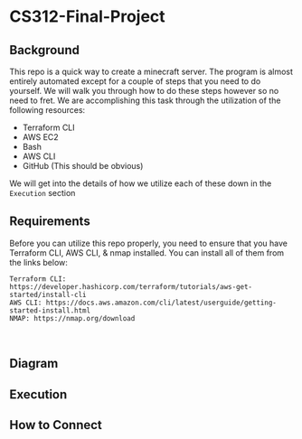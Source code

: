 # CS312-Final-Project

## Background
This repo is a quick way to create a minecraft server. The program is almost entirely automated except for a couple of steps that you need to do yourself. We will walk you through how to do these steps however so no need to fret. We are accomplishing this task through the utilization of the following resources:

* Terraform CLI
* AWS EC2
* Bash
* AWS CLI
* GitHub (This should be obvious)

We will get into the details of how we utilize each of these down in the `Execution` section

## Requirements
Before you can utilize this repo properly, you need to ensure that you have Terraform CLI, AWS CLI, & nmap installed. You can install all of them from the links below: <br>
```
Terraform CLI: https://developer.hashicorp.com/terraform/tutorials/aws-get-started/install-cli
AWS CLI: https://docs.aws.amazon.com/cli/latest/userguide/getting-started-install.html
NMAP: https://nmap.org/download
```
<br>

## Diagram

## Execution

## How to Connect
